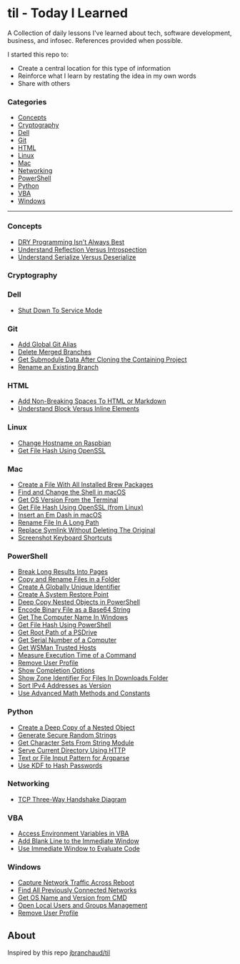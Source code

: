 # til - Today I Learned

A Collection of daily lessons I've learned about tech, software development, business, and infosec.
References provided when possible.

I started this repo to:

+ Create a central location for this type of information
+ Reinforce what I learn by restating the idea in my own words
+ Share with others

### Categories

+ [Concepts](#concepts)
+ [Cryptography](#cryptography)
+ [Dell](#dell)
+ [Git](#git)
+ [HTML](#html)
+ [Linux](#linux)
+ [Mac](#mac)
+ [Networking](#networking)
+ [PowerShell](#powershell)
+ [Python](#python)
+ [VBA](#vba)
+ [Windows](#windows)

---

### Concepts

+ [DRY Programming Isn't Always Best](concepts/dry-programming-isnt-always-best.md)
+ [Understand Reflection Versus Introspection](concepts/understand-reflection-versus-introspection.md)
+ [Understand Serialize Versus Deserialize](concepts/understand-serialize-versus-deserialize.md)

### Cryptography

### Dell

+ [Shut Down To Service Mode](dell/shut-down-to-service-mode.md)

### Git

+ [Add Global Git Alias](git/add-global-git-alias.md)
+ [Delete Merged Branches](git/delete-merged-branches.md)
+ [Get Submodule Data After Cloning the Containing Project](git/get-submodule-data-after-cloning-containing-project.md)
+ [Rename an Existing Branch](git/rename-existing-branch.md)

### HTML

+ [Add Non-Breaking Spaces To HTML or Markdown](html/add-non-breaking-spaces-to-html.md)
+ [Understand Block Versus Inline Elements](html/understand-block-versus-inline-html-elements.md)

### Linux

+ [Change Hostname on Raspbian](linux/change-hostname-on-raspbian.md)
+ [Get File Hash Using OpenSSL](linux/get-file-hash-using-openssl.md)

### Mac

+ [Create a File With All Installed Brew Packages](mac/create-file-with-all-installed-brew-packages.md)
+ [Find and Change the Shell in macOS](mac/find-and-change-shell-in-macOS.md)
+ [Get OS Version From the Terminal](mac/get-os-version-from-terminal.md)
+ [Get File Hash Using OpenSSL (from Linux)](linux/get-file-hash-using-openssl.md)
+ [Insert an Em Dash in macOS](mac/insert-em-dash-in-macos.md)
+ [Rename File In A Long Path](mac/rename-file-in-long-path.md)
+ [Replace Symlink Without Deleting The Original](mac/replace-symlink-without-deleting-original-first.md)
+ [Screenshot Keyboard Shortcuts](mac/screenshot-app-keyboard-shortcuts.md)

### PowerShell

+ [Break Long Results Into Pages](powershell/break-long-results-into-pages.md)
+ [Copy and Rename Files in a Folder](powershell/copy-and-rename-files-in-folder.md)
+ [Create A Globally Unique Identifier](powershell/create-globally-unique-identifiers.md)
+ [Create A System Restore Point](powershell/create-system-restore-point.md)
+ [Deep Copy Nested Objects in PowerShell](powershell/deep-copy-object-in-powershell.md)
+ [Encode Binary File as a Base64 String](powershell/encode-binary-as-base64.md)
+ [Get The Computer Name In Windows](powershell/get-computer-name.md)
+ [Get File Hash Using PowerShell](powershell/get-file-hash-using-powershell.md)
+ [Get Root Path of a PSDrive](powershell/get-root-path-of-psdrive.md)
+ [Get Serial Number of a Computer](powershell/get-serial-number-of-computer.md)
+ [Get WSMan Trusted Hosts](powershell/get-wsman-trusted-hosts.md)
+ [Measure Execution Time of a Command](powershell/measure-execution-time-of-a-command.md)
+ [Remove User Profile](powershell/remove-user-profile.md)
+ [Show Completion Options](powershell/show-completion-options.md)
+ [Show Zone Identifier For Files In Downloads Folder](powershell/show-zone-identifier-for-all-files-in-downloads-folder.md)
+ [Sort IPv4 Addresses as Version](powershell/sort-ipv4-address-as-version.md)
+ [Use Advanced Math Methods and Constants](powershell/use-math-library-methods.md)

### Python

+ [Create a Deep Copy of a Nested Object](python/deep-copy-nested-object.md)
+ [Generate Secure Random Strings](python/generate-crypto-safe-random-numbers.md)
+ [Get Character Sets From String Module](python/get-character-sets-from-string-module.md)
+ [Serve Current Directory Using HTTP](python/serve-current-directory-using-http.md)
+ [Text or File Input Pattern for Argparse](python/text-or-file-input-pattern-for-argparse.md)
+ [Use KDF to Hash Passwords](python/use-kdf-to-hash-passwords.md)

### Networking

+ [TCP Three-Way Handshake Diagram](networking/tcp-three-way-handshake.md)

### VBA

+ [Access Environment Variables in VBA](vba/access-environment-variables-in-vba.md)
+ [Add Blank Line to the Immediate Window](vba/add-blank-line-to-immediate-window.md)
+ [Use Immediate Window to Evaluate Code](vba/use-immediate-window-to-evaluate-code.md)

### Windows

+ [Capture Network Traffic Across Reboot](windows/capture-network-traffic-across-reboot.md)
+ [Find All Previously Connected Networks](windows/find-all-previously-connected-networks.md)
+ [Get OS Name and Version from CMD](windows/get-os-name-and-version-from-cmd.md)
+ [Open Local Users and Groups Management](windows/open-local-users-and-groups-msc.md)
+ [Remove User Profile](powershell/remove-user-profile.md)

## About

Inspired by this repo [jbranchaud/til](https://github.com/jbranchaud/til)
